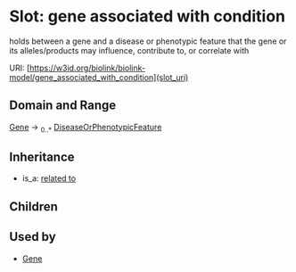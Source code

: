 # Slot: gene associated with condition


holds between a gene and a disease or phenotypic feature that the gene or its alleles/products may influence, contribute to, or correlate with

URI: [https://w3id.org/biolink/biolink-model/gene_associated_with_condition](slot_uri)
## Domain and Range

[Gene](Gene.md) ->  <sub>0..*</sub> [DiseaseOrPhenotypicFeature](DiseaseOrPhenotypicFeature.md)
## Inheritance

 *  is_a: [related to](related_to.md)
## Children

## Used by

 * [Gene](Gene.md)

